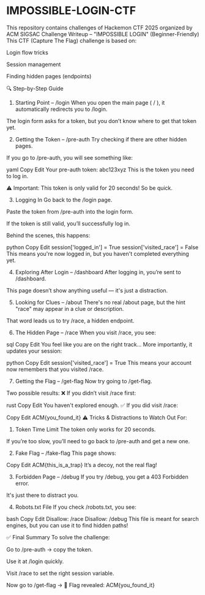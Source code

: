 # IMPOSSIBLE-LOGIN-CTF
This repository contains challenges of Hackemon CTF 2025 organized by ACM SIGSAC
 Challenge Writeup – "IMPOSSIBLE LOGIN" (Beginner-Friendly)
This CTF (Capture The Flag) challenge is based on:

Login flow tricks

Session management

Finding hidden pages (endpoints)

🔍 Step-by-Step Guide
1. Starting Point – /login
When you open the main page ( / ), it automatically redirects you to /login.

The login form asks for a token, but you don’t know where to get that token yet.

2. Getting the Token – /pre-auth
Try checking if there are other hidden pages.

If you go to /pre-auth, you will see something like:

yaml
Copy
Edit
Your pre-auth token: abc123xyz
This is the token you need to log in.

⚠️ Important: This token is only valid for 20 seconds! So be quick.

3. Logging In
Go back to the /login page.

Paste the token from /pre-auth into the login form.

If the token is still valid, you’ll successfully log in.

Behind the scenes, this happens:

python
Copy
Edit
session['logged_in'] = True
session['visited_race'] = False
This means you're now logged in, but you haven't completed everything yet.

4. Exploring After Login – /dashboard
After logging in, you’re sent to /dashboard.

This page doesn’t show anything useful — it's just a distraction.

5. Looking for Clues – /about
There's no real /about page, but the hint "race" may appear in a clue or description.

That word leads us to try /race, a hidden endpoint.

6. The Hidden Page – /race
When you visit /race, you see:

sql
Copy
Edit
You feel like you are on the right track...
More importantly, it updates your session:

python
Copy
Edit
session['visited_race'] = True
This means your account now remembers that you visited /race.

7. Getting the Flag – /get-flag
Now try going to /get-flag.

Two possible results:
❌ If you didn’t visit /race first:

rust
Copy
Edit
You haven't explored enough.
✅ If you did visit /race:

Copy
Edit
ACM{you_found_it}
⚠️ Tricks & Distractions to Watch Out For:
1. Token Time Limit
The token only works for 20 seconds.

If you’re too slow, you’ll need to go back to /pre-auth and get a new one.

2. Fake Flag – /fake-flag
This page shows:

Copy
Edit
ACM{this_is_a_trap}
It’s a decoy, not the real flag!

3. Forbidden Page – /debug
If you try /debug, you get a 403 Forbidden error.

It's just there to distract you.

4. Robots.txt File
If you check /robots.txt, you see:

bash
Copy
Edit
Disallow: /race
Disallow: /debug
This file is meant for search engines, but you can use it to find hidden paths!

✅ Final Summary
To solve the challenge:

Go to /pre-auth → copy the token.

Use it at /login quickly.

Visit /race to set the right session variable.

Now go to /get-flag → 🎉 Flag revealed: ACM{you_found_it}

